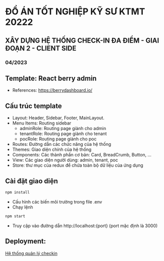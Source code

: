 # ĐỒ ÁN TỐT NGHIỆP KỸ SƯ KTMT 20222

## XÂY DỰNG HỆ THỐNG CHECK-IN ĐA ĐIỂM - GIAI ĐOẠN 2 - CLIENT SIDE

### 04/2023

## Template: React berry admin
- References: https://berrydashboard.io/

## Cấu trúc template

- Layout: Header, Sidebar, Footer, MainLayout.
- Menu Items: Routing sidebar
  - adminRole: Routing page giành cho admin
  - tenantRole: Routing page giành cho tenant
  - pocRole: Routing page giành cho poc
- Routes: Đường dẫn các chức năng của hệ thống
- Themes: Giao diện chính của hệ thống
- Components: Các thành phần cơ bản: Card, BreadCrumb, Button, ...
- View: Các giao diện người dùng: admin, tenant, poc
- Store: thư mục của redux để chứa toàn bộ dữ liệu của ứng dụng

## Cài đặt giao diện
```bash
npm install
```
- Cấu hình các biến môi trường trong file .env
- Chạy lệnh
```bash
npm start
```
- Truy cập vào đường dẫn http://localhost:{port} (port mặc định là 3000)
## Deployment:
[Hệ thống quản lý checkin](https://dangky.app)
